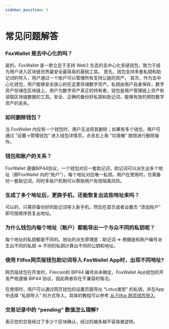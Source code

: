 ```yaml
---
sidebar_position: 5
---
```


# 常见问题解答

### FoxWallet 是去中心化的吗？
是的，FoxWallet 是一款立足于支持 Web3 生态的去中心化多链钱包，致力于成为用户进入区块链世界最安全最简易的基础工具。
首先，钱包支持多套私钥和助记词的导入，用户通过一个账户可以管理所有支持公链的资产。
其次，作为去中心化钱包，用户能够安全放心的在这里存储数字资产。私钥由用户自身保存，数字资产存储在区块链上，用户为数字资产真正的持有者，钱包是用户管理链上资产和读取区块链数据的工具。安全、正确的备份好私钥和助记词，能够有效的预防数字资产的丢失。

### 如何删除钱包？
当 FoxWallet 内仅有一个钱包时，用户无法将其删除；如果有多个钱包，用户可通过 “设置->管理钱包” 进入钱包详情页，点击右上角 “垃圾桶” 按钮进行删除操作。

### 钱包和账户的关系？
FoxWallet 遵循BIP44协议，一个钱包对应一套助记词，助记词可以派生出多个地址（即FoxWallet 内的“账户”），每个地址对应唯一私钥。用户在使用时，仅需备份一套助记词，同时多账户机制可以帮助用户有效隔离风险。

### 生成了多个地址后，更换手机，还能恢复出这些地址来吗？
可以的，只需将备份好的助记词导入新手机，然后在首页或者设置页 “添加账户” 即可按顺序恢复出地址。

### 为什么钱包内每个地址（账户）都能导出一个与众不同的私钥呢？
每个地址的私钥都是不同的。地址的派生原理是：助记词 => 根据链和账户编号派生出不同的私钥 => 不同的私钥计算出不同的公钥和地址。

### 使用 Filfox网页版钱包助记词导入 FoxWallet App时，出现不同地址?
网页版钱包在开发时，Filecoin的 BIP44 编号尚未确定。FoxWallet App钱包的开发严格遵循 BIP44 协议，因此两者存在不兼容的情况。

在使用时，用户可以通过网页钱包的设置页面导出 “Lotus类型” 的私钥，并在App中选择 “私钥导入” 的方式导入。具体的教程可以参考 [从 Filfox 网页钱包导入](/zh/docs/filecoin-advance/import-from-filfox).

### 交易记录中的 “pending” 数值怎么理解?
表示您的交易经过了多少个区块确认，经过的越多越不容易被逆转。

